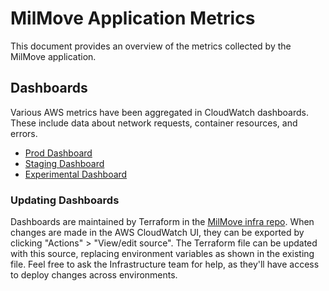 # MilMove Application Metrics

This document provides an overview of the metrics collected by the MilMove application.

## Dashboards

Various AWS metrics have been aggregated in CloudWatch dashboards.
These include data about network requests, container resources, and errors.

* [Prod Dashboard](https://us-west-2.console.aws.amazon.com/cloudwatch/home?region=us-west-2#dashboards:name=mil-prod)
* [Staging Dashboard](https://us-west-2.console.aws.amazon.com/cloudwatch/home?region=us-west-2#dashboards:name=mil-staging)
* [Experimental Dashboard](https://us-west-2.console.aws.amazon.com/cloudwatch/home?region=us-west-2#dashboards:name=mil-experimental)

### Updating Dashboards

Dashboards are maintained by Terraform in the [MilMove infra repo](https://github.com/transcom/ppp-infra/blob/master/modules/aws-app-environment/main.tf#L840).
When changes are made in the AWS CloudWatch UI,
they can be exported by clicking "Actions" > "View/edit source".
The Terraform file can be updated with this source,
replacing environment variables as shown in the existing file.
Feel free to ask the Infrastructure team for help,
as they'll have access to deploy changes across environments.
